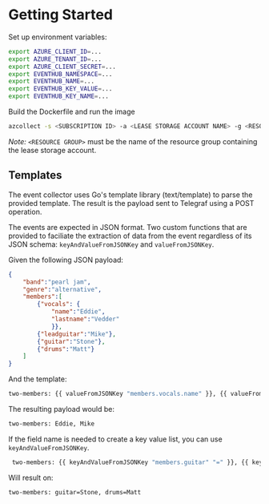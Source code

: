 
# Getting Started

Set up environment variables:

```bash
export AZURE_CLIENT_ID=...
export AZURE_TENANT_ID=...
export AZURE_CLIENT_SECRET=...
export EVENTHUB_NAMESPACE=...
export EVENTHUB_NAME=...
export EVENTHUB_KEY_VALUE=...
export EVENTHUB_KEY_NAME=...
```

Build the Dockerfile and run the image

```bash
azcollect -s <SUBSCRIPTION ID> -a <LEASE STORAGE ACCOUNT NAME> -g <RESOURCE GROUP> -u <TELEGRAF URL> -t <TEMPLATE>
```


*Note:* ```<RESOURCE GROUP>``` must be the name of the resource group containing the lease storage account.

## Templates

The event collector uses Go's template library (text/template) to parse the provided template. The result is the payload sent to Telegraf using a POST operation.

The events are expected in JSON format. Two custom functions that are provided to faciliate the extraction of data from the event regardless of its JSON schema:  ```keyAndValueFromJSONKey``` and ```valueFromJSONKey```. 

Given the following JSON payload:

```json
{
    "band":"pearl jam",
    "genre":"alternative",
    "members":[
        {"vocals": {
            "name":"Eddie",
            "lastname":"Vedder"
            }},
        {"leadguitar":"Mike"},
        {"guitar":"Stone"},
        {"drums":"Matt"}
    ]
}
```

And the template:

 ```bash
 two-members: {{ valueFromJSONKey "members.vocals.name" }}, {{ valueFromJSONKey "members.leadguitar" }}
 ```

The resulting payload would be:

```bash
two-members: Eddie, Mike
```

If the field name is needed to create a key value list, you can use ```keyAndValueFromJSONKey```.


```bash
 two-members: {{ keyAndValueFromJSONKey "members.guitar" "=" }}, {{ keyAndValueFromJSONKey "members.drums" "=" }}

```

Will result on:

```bash
two-members: guitar=Stone, drums=Matt
```
